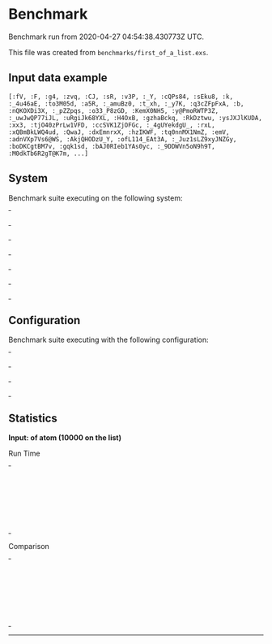 # Benchmark

Benchmark run from 2020-04-27 04:54:38.430773Z UTC.

This file was created from `benchmarks/first_of_a_list.exs`.

## Input data example

    [:fV, :F, :g4, :zvq, :CJ, :sR, :v3P, :_Y, :cQPs84, :sEku8, :k, :_4u46aE, :to3M05d, :a5R, :_amuBz0, :t_xh, :_y7K, :q3cZFpFxA, :b, :nQKOXDi3X, :_pZZpqs, :o33_P8zGD, :KemX0NH5, :y@PmoRWTP3Z, :_uwJwQP77iJL, :uRgiJk68YXL, :H4OxB, :gzhaBckq, :RkDztwu, :ysJXJlKUDA, :xx3, :tjO40zPrLw1VFD, :ccSVK1ZjOFGc, :_4gUYekdgU_, :rxL, :xQBmBkLWQ4ud, :QwaJ, :dxEmnrxX, :hzIKWF, :tq0nnMX1NmZ, :emV, :adnVXp7Vs6@WS, :AkjQHODzU_Y, :ofL114_EAt3A, :_Juz1sLZ9xyJNZGy, :boDKCgtBM7v, :gqk1sd, :bAJ0RIeb1YAs0yc, :_9DDWVn5oN9h9T, :M0dkTb6R2gT@K7m, ...]

## System

Benchmark suite executing on the following system:

<table style="width: 1%">
  <tr>
    <th style="width: 1%; white-space: nowrap">Operating System</th>
    <td>macOS</td>
  </tr><tr>
    <th style="white-space: nowrap">CPU Information</th>
    <td style="white-space: nowrap">Intel(R) Core(TM) i5-9600K CPU @ 3.70GHz</td>
  </tr><tr>
    <th style="white-space: nowrap">Number of Available Cores</th>
    <td style="white-space: nowrap">6</td>
  </tr><tr>
    <th style="white-space: nowrap">Available Memory</th>
    <td style="white-space: nowrap">32 GB</td>
  </tr><tr>
    <th style="white-space: nowrap">Elixir Version</th>
    <td style="white-space: nowrap">1.10.2</td>
  </tr><tr>
    <th style="white-space: nowrap">Erlang Version</th>
    <td style="white-space: nowrap">22.3.2</td>
  </tr>
</table>

## Configuration

Benchmark suite executing with the following configuration:

<table style="width: 1%">
  <tr>
    <th style="width: 1%">:time</th>
    <td style="white-space: nowrap">5 s</td>
  </tr><tr>
    <th>:parallel</th>
    <td style="white-space: nowrap">1</td>
  </tr><tr>
    <th>:warmup</th>
    <td style="white-space: nowrap">2 s</td>
  </tr>
</table>

## Statistics


__Input: of atom (10000 on the list)__

Run Time
<table style="width: 1%">
  <tr>
    <th>Name</th>
    <th style="text-align: right">IPS</th>
    <th style="text-align: right">Average</th>
    <th style="text-align: right">Devitation</th>
    <th style="text-align: right">Median</th>
    <th style="text-align: right">99th&nbsp;%</th>
  </tr>
  <tr>
    <td style="white-space: nowrap">pattern match</td>
    <td style="white-space: nowrap; text-align: right">8.61 M</td>
    <td style="white-space: nowrap; text-align: right">116.21 ns</td>
    <td style="white-space: nowrap; text-align: right">±2148.48%</td>
    <td style="white-space: nowrap; text-align: right">0 ns</td>
    <td style="white-space: nowrap; text-align: right">990 ns</td>
  </tr>
  <tr>
    <td style="white-space: nowrap">`Kernel.hd/1`</td>
    <td style="white-space: nowrap; text-align: right">8.55 M</td>
    <td style="white-space: nowrap; text-align: right">116.91 ns</td>
    <td style="white-space: nowrap; text-align: right">±1345.54%</td>
    <td style="white-space: nowrap; text-align: right">0 ns</td>
    <td style="white-space: nowrap; text-align: right">990 ns</td>
  </tr>
  <tr>
    <td style="white-space: nowrap">`List.first/1`</td>
    <td style="white-space: nowrap; text-align: right">8.49 M</td>
    <td style="white-space: nowrap; text-align: right">117.73 ns</td>
    <td style="white-space: nowrap; text-align: right">±1334.89%</td>
    <td style="white-space: nowrap; text-align: right">0 ns</td>
    <td style="white-space: nowrap; text-align: right">990 ns</td>
  </tr>
  <tr>
    <td style="white-space: nowrap">`Enum.at/2`</td>
    <td style="white-space: nowrap; text-align: right">6.66 M</td>
    <td style="white-space: nowrap; text-align: right">150.07 ns</td>
    <td style="white-space: nowrap; text-align: right">±8858.70%</td>
    <td style="white-space: nowrap; text-align: right">0 ns</td>
    <td style="white-space: nowrap; text-align: right">990 ns</td>
  </tr>
</table>
Comparison
<table style="width: 1%">
  <tr>
    <th>Name</th>
    <th style="text-align: right">IPS</th>
    <th style="text-align: right">Slower</th>
  <tr>
    <td style="white-space: nowrap">pattern match</td>
    <td style="white-space: nowrap;text-align: right">8.61 M</td>
    <td>&nbsp;</td>
  </tr>
  <tr>
    <td style="white-space: nowrap">`Kernel.hd/1`</td>
    <td style="white-space: nowrap; text-align: right">8.55 M</td>
    <td style="white-space: nowrap; text-align: right">1.01x</td>
  </tr>
  <tr>
    <td style="white-space: nowrap">`List.first/1`</td>
    <td style="white-space: nowrap; text-align: right">8.49 M</td>
    <td style="white-space: nowrap; text-align: right">1.01x</td>
  </tr>
  <tr>
    <td style="white-space: nowrap">`Enum.at/2`</td>
    <td style="white-space: nowrap; text-align: right">6.66 M</td>
    <td style="white-space: nowrap; text-align: right">1.29x</td>
  </tr>
</table>
<hr/>
